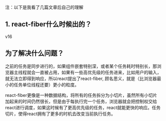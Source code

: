 注：以下是我看了几篇文章后自己的理解


## 1. react-fiber什么时候出的？

v16


## 为了解决什么问题？

之前的任务是同步进行的，如果组件嵌套特别深，或者某个任务耗时特别长，那浏览器主线程就会一直被占用，如果有一些高优先级的任务进来，比如用户的输入，就无法立即得到响应，所以react提出了react-fiber, 顾名思义，就是（比浏览器最小的任务单位线程还要）更小的粒度。

react-fiber更像是一种数据结构，将所有的任务拆分为小切片，虽然所有小切片加起来的时间仍然很长，但是由于每执行完一个任务，浏览器就会把控制权交给react进行调度，如果这时候有了更高优先级的任务，react就能更快的响应。任务切片，使得react拥有了更多的时机去改变当前执行任务。



